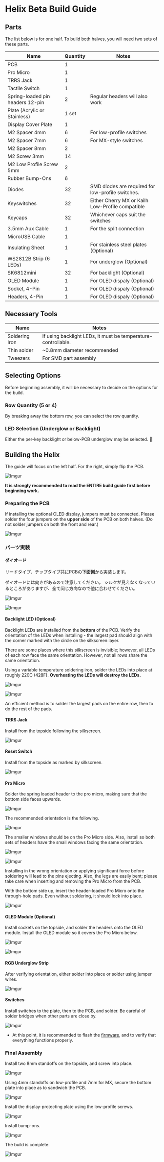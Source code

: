 
# Helix Beta Build Guide


## Parts

The list below is for one half. To build both halves, you will need two sets of these parts.

| Name | Quantity | Notes |
| ---- | ---- | --- |
| PCB | 1 | |
| Pro Micro | 1 | |
| TRRS Jack | 1 | |
| Tactile Switch | 1 | |
| Spring-loaded pin headers 12-pin | 2 | Regular headers will also work |
| Plate (Acrylic or Stainless) | 1 set | |
| Display Cover Plate | 1 | |
| M2 Spacer 4mm | 6 | For low-profile switches |
| M2 Spacer 7mm | 6 | For MX-style switches |
| M2 Spacer 8mm | 2 | |
| M2 Screw 3mm| 14 | |
| M2 Low Profile Screw 5mm| 2 | |
| Rubber Bump-Ons | 6 |  |
| Diodes | 32 | SMD diodes are required for low-profile switches. |
| Keyswitches | 32 | Either Cherry MX or Kailh Low-Profile compatible |
| Keycaps | 32 | Whichever caps suit the switches |
| 3.5mm Aux Cable | 1 | For the split connection |
| MicroUSB Cable | 1 | |
| Insulating Sheet | 1 | For stainless steel plates (Optional) |
| WS2812B Strip (6 LEDs) | 1 | For underglow (Optional) |
| SK6812mini | 32 | For backlight (Optional) |
| OLED Module | 1 | For OLED dispaly (Optional) |
| Socket, 4-Pin | 1 | For OLED dispaly (Optional) |
| Headers, 4-Pin | 1 | For OLED dispaly (Optional) |

## Necessary Tools

| Name | Notes |
| ---- | ---- |
| Soldering Iron | If using backlight LEDs, it must be temperature-controllable. |
| Thin solder | ~0.8mm diameter recommended |
| Tweezers | For SMD part assembly |

## Selecting Options
Before beginning assembly, it will be necessary to decide on the options for the build.


### Row Quantity (5 or 4)
By breaking away the bottom row, you can select the row quantity.


### LED Selection (Underglow or Backlight)
Either the per-key backlight or below-PCB underglow may be selected.

## Building the Helix

The guide will focus on the left half. For the right, simply flip the PCB.

![Imgur](https://i.imgur.com/N4rZw99.jpg)

__It is strongly recommended to read the ENTIRE build guide first before beginning work.__

### Preparing the PCB

If installing the optional OLED display, jumpers must be connected.
Please solder the four jumpers on the __upper side__ of the PCB on both halves.
(Do not solder jumpers on both the front and rear.)

![Imgur](https://i.imgur.com/nKrfKwf.jpg?2)



### パーツ実装

#### ダイオード

リードタイプ、チップタイプ共にPCBの**下面側**から実装します。

ダイオードには向きがあるので注意してください。
シルクが見えなくなっているところがありますが、全て同じ方向なので他に合わせてください。


![Imgur](https://i.imgur.com/HNnsSsT.jpg?2)

![Imgur](https://i.imgur.com/nSBrYvQ.jpg?1)

#### Backlight LED (Optional)

Backlight LEDs are installed from the **bottom** of the PCB. Verify the orientation of the LEDs when installing - the largest pad should align with the corner marked with the circle on the silkscreen layer.


There are some places where this silkscreen is invisible; however, all LEDs of each row face the same orientation. However, not all rows share the same orientation.

Using a variable temperature soldering iron, solder the LEDs into place at roughly 220C (428F). __Overheating the LEDs will destroy the LEDs.__

![Imgur](https://i.imgur.com/omUY0ac.jpg?2)

![Imgur](https://i.imgur.com/Sdb0xIW.jpg?2)



An efficient method is to solder the largest pads on the entire row, then to do the rest of the pads.




#### TRRS Jack

Install from the topside following the silkscreen.

![Imgur](https://i.imgur.com/C5P0kDs.jpg?2)


#### Reset Switch

Install from the topside as marked by silkscreen.

![Imgur](https://i.imgur.com/K2FCjWh.jpg?2)

#### Pro Micro

Solder the spring loaded header to the pro micro, making sure that the bottom side faces upwards.

![Imgur](https://i.imgur.com/pasAMct.jpg)

The recommended orientation is the following.

![Imgur](https://i.imgur.com/GyAEU3l.jpg)

The smaller windows should be on the Pro Micro side.
Also, install so both sets of headers have the small windows facing the same orientation.

![Imgur](https://i.imgur.com/QsmOP1X.jpg)

![Imgur](https://i.imgur.com/nvFQElc.jpg)

Installing in the wrong orientation or applying significant force before soldering will lead to the pins ejecting. Also, the legs are easily bent; please take care when inserting and removing the Pro Micro from the PCB.

With the bottom side up, insert the header-loaded Pro Micro onto the through-hole pads. Even without soldering, it should lock into place.

![Imgur](https://i.imgur.com/Hj5YHhp.jpg)


#### OLED Module (Optional)

Install sockets on the topside, and solder the headers onto the OLED module.
Install the OLED module so it covers the Pro Micro below.


![Imgur](https://i.imgur.com/Uy9osXH.jpg)

![Imgur](https://i.imgur.com/9K3uwFV.jpg)


#### RGB Underglow Strip

After verifying orientation, either solder into place or solder using jumper wires.

![Imgur](https://i.imgur.com/hkJUmcZ.jpg)

#### Switches

Install switches to the plate, then to the PCB, and solder.
Be careful of solder bridges when other parts are close by.

![Imgur](https://i.imgur.com/w8b6SMt.jpg)

* At this point, it is recommended to flash the [firmware](firmware_jp.md), and to verify that everything functions properly.


### Final Assembly

Install two 8mm standoffs on the topside, and screw into place.

![Imgur](https://i.imgur.com/pNzGs7G.jpg)

Using 4mm standoffs on low-profile and 7mm for MX, secure the bottom plate into place as to sandwich the PCB.

![Imgur](https://i.imgur.com/FWfX1rQ.jpg)

Install the display-protecting plate using the low-profile screws.

![Imgur](https://i.imgur.com/YsHOSRJ.jpg)

Install bump-ons.

![Imgur](https://i.imgur.com/b6dDQVc.jpg)

The build is complete.

![Imgur](https://i.imgur.com/WEFh37i.jpg)
